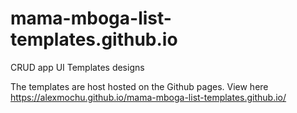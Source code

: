 # mama-mboga-list-templates.github.io
CRUD app UI Templates designs

The templates are host hosted on the Github pages. View here https://alexmochu.github.io/mama-mboga-list-templates.github.io/
